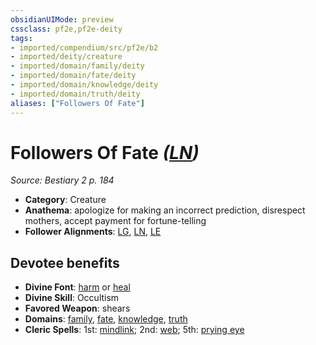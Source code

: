 ```yaml
---
obsidianUIMode: preview
cssclass: pf2e,pf2e-deity
tags:
- imported/compendium/src/pf2e/b2
- imported/deity/creature
- imported/domain/family/deity
- imported/domain/fate/deity
- imported/domain/knowledge/deity
- imported/domain/truth/deity
aliases: ["Followers Of Fate"]
---
```

# Followers Of Fate *([LN](lawful-neutral-b1.md))*  
*Source: Bestiary 2 p. 184*  

- **Category**: Creature
- **Anathema**: apologize for making an incorrect prediction, disrespect mothers, accept payment for fortune-telling
- **Follower Alignments**: [LG](lawful-goo-b1.md), [LN](lawful-neutral-b1.md), [LE](lawful-evil-b1.md)

## Devotee benefits

- **Divine Font**: [harm](../../spells/harm.md) or [heal](../../spells/heal.md)
- **Divine Skill**: Occultism
- **Favored Weapon**: shears
- **Domains**: [family](../domains.md#Family), [fate](../domains.md#Fate), [knowledge](../domains.md#Knowledge), [truth](../domains.md#Truth)
- **Cleric Spells**: 1st: [mindlink](../../spells/mindlink.md); 2nd: [web](../../spells/web.md); 5th: [prying eye](../../spells/prying-eye.md)